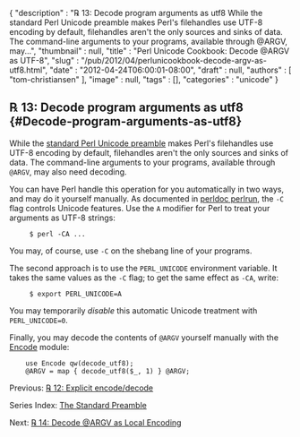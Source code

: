 {
   "description" : "℞ 13: Decode program arguments as utf8 While the standard Perl Unicode preamble makes Perl's filehandles use UTF-8 encoding by default, filehandles aren't the only sources and sinks of data. The command-line arguments to your programs, available through @ARGV, may...",
   "thumbnail" : null,
   "title" : "Perl Unicode Cookbook: Decode @ARGV as UTF-8",
   "slug" : "/pub/2012/04/perlunicookbook-decode-argv-as-utf8.html",
   "date" : "2012-04-24T06:00:01-08:00",
   "draft" : null,
   "authors" : [
      "tom-christiansen"
   ],
   "image" : null,
   "tags" : [],
   "categories" : "unicode"
}





℞ 13: Decode program arguments as utf8 {#Decode-program-arguments-as-utf8}
--------------------------------------

While the [standard Perl Unicode
preamble](/media/_pub_2012_04_perlunicookbook-decode-argv-as-utf8/perlunicook-standard-preamble.html)
makes Perl's filehandles use UTF-8 encoding by default, filehandles
aren't the only sources and sinks of data. The command-line arguments to
your programs, available through `@ARGV`, may also need decoding.

You can have Perl handle this operation for you automatically in two
ways, and may do it yourself manually. As documented in [perldoc
perlrun](http://perldoc.perl.org/perlrun.html), the `-C` flag controls
Unicode features. Use the `A` modifier for Perl to treat your arguments
as UTF-8 strings:

         $ perl -CA ...

You may, of course, use `-C` on the shebang line of your programs.

The second approach is to use the `PERL_UNICODE` environment variable.
It takes the same values as the `-C` flag; to get the same effect as
`-CA`, write:

         $ export PERL_UNICODE=A

You may temporarily *disable* this automatic Unicode treatment with
`PERL_UNICODE=0`.

Finally, you may decode the contents of `@ARGV` yourself manually with
the [Encode](http://search.cpan.org/perldoc?Encode) module:

        use Encode qw(decode_utf8);
        @ARGV = map { decode_utf8($_, 1) } @ARGV;

Previous: [℞ 12: Explicit
encode/decode](/media/_pub_2012_04_perlunicookbook-decode-argv-as-utf8/perlunicook-explicit-encode-decode.html)

Series Index: [The Standard
Preamble](/media/_pub_2012_04_perlunicookbook-decode-argv-as-utf8/perlunicook-standard-preamble.html)

Next: [℞ 14: Decode @ARGV as Local
Encoding](/media/_pub_2012_04_perlunicookbook-decode-argv-as-utf8/perlunicookbook-decode-argv-as-local-encoding.html)


